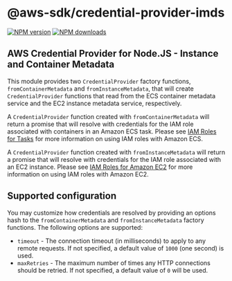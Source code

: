 # @aws-sdk/credential-provider-imds

[![NPM version](https://img.shields.io/npm/v/@aws-sdk/credential-provider-imds/latest.svg)](https://www.npmjs.com/package/@aws-sdk/credential-provider-imds)
[![NPM downloads](https://img.shields.io/npm/dm/@aws-sdk/credential-provider-imds.svg)](https://www.npmjs.com/package/@aws-sdk/credential-provider-imds)

## AWS Credential Provider for Node.JS - Instance and Container Metadata

This module provides two `CredentialProvider` factory functions,
`fromContainerMetadata` and `fromInstanceMetadata`, that will create
`CredentialProvider` functions that read from the ECS container metadata service
and the EC2 instance metadata service, respectively.

A `CredentialProvider` function created with `fromContainerMetadata` will return
a promise that will resolve with credentials for the IAM role associated with
containers in an Amazon ECS task. Please see [IAM Roles for Tasks](http://docs.aws.amazon.com/AmazonECS/latest/developerguide/task-iam-roles.html)
for more information on using IAM roles with Amazon ECS.

A `CredentialProvider` function created with `fromInstanceMetadata` will return
a promise that will resolve with credentials for the IAM role associated with
an EC2 instance. Please see [IAM Roles for Amazon EC2](http://docs.aws.amazon.com/AWSEC2/latest/UserGuide/iam-roles-for-amazon-ec2.html)
for more information on using IAM roles with Amazon EC2.

## Supported configuration

You may customize how credentials are resolved by providing an options hash to
the `fromContainerMetadata` and `fromInstanceMetadata` factory functions. The
following options are supported:

- `timeout` - The connection timeout (in milliseconds) to apply to any remote
  requests. If not specified, a default value of `1000` (one second) is used.
- `maxRetries` - The maximum number of times any HTTP connections should be
  retried. If not specified, a default value of `0` will be used.
